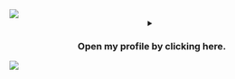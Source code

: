 <img src="https://user-images.githubusercontent.com/73097560/115834477-dbab4500-a447-11eb-908a-139a6edaec5c.gif"> 

<details align="middle">
<summary><h3>Open my profile by clicking here.</h3></summary>
  
### Hello there <img src="https://github.com/TheDudeThatCode/TheDudeThatCode/blob/master/Assets/Hi.gif" width="29px">, I'm [Hemapriya](https://github.com/hemapriya-kanagala) 👩‍💻.
### Thanks for visiting my GitHub profile!
<details>
<br />
<summary align="center"><h3>👩 About me:</h3></summary>  
<p align="left">🎓 Education:</p>
<p align="left">- 🎓 Graduated from KL University with a Bachelor's degree in Computer Science and Engineering.</p>
<p align="left">- 📚 Currently, I'm pursuing a Master's degree in computer science at the University of Oklahoma.</p>
<p align="left">💼 Experience:</p>
<p align="left">- 💻 I gained practical experience through two internships during my undergrad.</p>
<p align="left">- 💡 These internships allowed me to apply my knowledge in real-world scenarios and learn valuable skills.</p>
<p align="left">🚀 Passion:</p>
<p align="left">- 🔍 Eager to explore and learn more about the exciting world of technology.</p>
<p align="left">- 🌟 Enthusiastic about solving complex problems using my programming skills.</p>
<p align="left">👩‍💻 Things that I'm currently working on:</p>
<p align="left">- 1️⃣ Completing my Master's Degree in Computer Science at the University of Oklahoma.</p>
<p align="left">- 2️⃣ Taking a course on full stack web development to enhance my skills.</p>
<p align="left">- 3️⃣ Building personal projects to strengthen my coding abilities.</p>
<p align="left">🎯 Things that I’m currently challenging myself with:</p>
<p align="left">- 1️⃣ Keeping up with the latest industry trends and technologies.</p>
<p align="left">- 2️⃣ 📢 Improving my communication and presentation skills.</p>
<p align="left">- 3️⃣ Balancing my academic commitments while actively engaging in personal and professional development. </p>
<br />
<br />

---
</details>

<br />

[comment]: <> (View Counter)
<p align="middle"><img src="https://komarev.com/ghpvc/?username=hemapriya-kanagala&label=📍%20Profile%20Visitor%20Count&color=DD6387&style=flat" alt="hemapriya-kanagala" /> </p>
</details>
<img src="https://user-images.githubusercontent.com/73097560/115834477-dbab4500-a447-11eb-908a-139a6edaec5c.gif"> 
</details>
